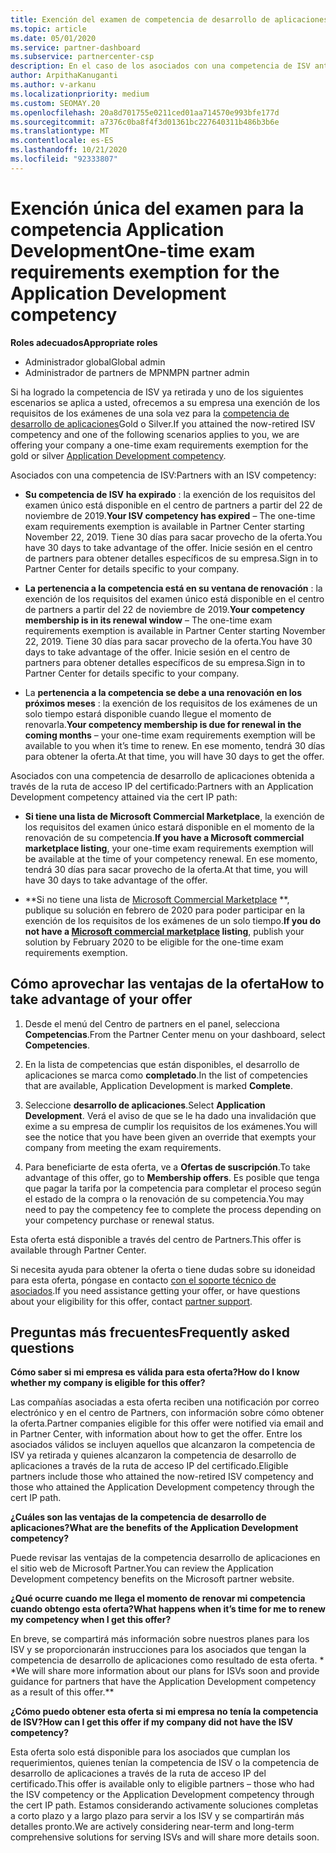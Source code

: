 ```yaml
---
title: Exención del examen de competencia de desarrollo de aplicaciones
ms.topic: article
ms.date: 05/01/2020
ms.service: partner-dashboard
ms.subservice: partnercenter-csp
description: En el caso de los asociados con una competencia de ISV anterior, obtenga información sobre cómo obtener una exención de requisitos de examen único para la competencia de desarrollo de aplicaciones.
author: ArpithaKanuganti
ms.author: v-arkanu
ms.localizationpriority: medium
ms.custom: SEOMAY.20
ms.openlocfilehash: 20a8d701755e0211ced01aa714570e993bfe177d
ms.sourcegitcommit: a7376c0ba8f4f3d01361bc227640311b486b3b6e
ms.translationtype: MT
ms.contentlocale: es-ES
ms.lasthandoff: 10/21/2020
ms.locfileid: "92333807"
---
```

# <a name="one-time-exam-requirements-exemption-for-the-application-development-competency"></a><span data-ttu-id="ee06e-103">Exención única del examen para la competencia Application Development</span><span class="sxs-lookup"><span data-stu-id="ee06e-103">One-time exam requirements exemption for the Application Development competency</span></span>

<span data-ttu-id="ee06e-104">**Roles adecuados**</span><span class="sxs-lookup"><span data-stu-id="ee06e-104">**Appropriate roles**</span></span>

- <span data-ttu-id="ee06e-105">Administrador global</span><span class="sxs-lookup"><span data-stu-id="ee06e-105">Global admin</span></span>
- <span data-ttu-id="ee06e-106">Administrador de partners de MPN</span><span class="sxs-lookup"><span data-stu-id="ee06e-106">MPN partner admin</span></span>

<span data-ttu-id="ee06e-107">Si ha logrado la competencia de ISV ya retirada y uno de los siguientes escenarios se aplica a usted, ofrecemos a su empresa una exención de los requisitos de los exámenes de una sola vez para la [competencia de desarrollo de aplicaciones](https://partner.microsoft.com/membership/application-development-competency)Gold o Silver.</span><span class="sxs-lookup"><span data-stu-id="ee06e-107">If you attained the now-retired ISV competency and one of the following scenarios applies to you, we are offering your company a one-time exam requirements exemption for the gold or silver [Application Development competency](https://partner.microsoft.com/membership/application-development-competency).</span></span> 

<span data-ttu-id="ee06e-108">Asociados con una competencia de ISV:</span><span class="sxs-lookup"><span data-stu-id="ee06e-108">Partners with an ISV competency:</span></span>

- <span data-ttu-id="ee06e-109">**Su competencia de ISV ha expirado** : la exención de los requisitos del examen único está disponible en el centro de partners a partir del 22 de noviembre de 2019.</span><span class="sxs-lookup"><span data-stu-id="ee06e-109">**Your ISV competency has expired** – The one-time exam requirements exemption is available in Partner Center starting November 22, 2019.</span></span> <span data-ttu-id="ee06e-110">Tiene 30 días para sacar provecho de la oferta.</span><span class="sxs-lookup"><span data-stu-id="ee06e-110">You have 30 days to take advantage of the offer.</span></span> <span data-ttu-id="ee06e-111">Inicie sesión en el centro de partners para obtener detalles específicos de su empresa.</span><span class="sxs-lookup"><span data-stu-id="ee06e-111">Sign in to Partner Center for details specific to your company.</span></span>

- <span data-ttu-id="ee06e-112">**La pertenencia a la competencia está en su ventana de renovación** : la exención de los requisitos del examen único está disponible en el centro de partners a partir del 22 de noviembre de 2019.</span><span class="sxs-lookup"><span data-stu-id="ee06e-112">**Your competency membership is in its renewal window** – The one-time exam requirements exemption is available in Partner Center starting November 22, 2019.</span></span> <span data-ttu-id="ee06e-113">Tiene 30 días para sacar provecho de la oferta.</span><span class="sxs-lookup"><span data-stu-id="ee06e-113">You have 30 days to take advantage of the offer.</span></span> <span data-ttu-id="ee06e-114">Inicie sesión en el centro de partners para obtener detalles específicos de su empresa.</span><span class="sxs-lookup"><span data-stu-id="ee06e-114">Sign in to Partner Center for details specific to your company.</span></span>

- <span data-ttu-id="ee06e-115">La **pertenencia a la competencia se debe a una renovación en los próximos meses** : la exención de los requisitos de los exámenes de un solo tiempo estará disponible cuando llegue el momento de renovarla.</span><span class="sxs-lookup"><span data-stu-id="ee06e-115">**Your competency membership is due for renewal in the coming months** – your one-time exam requirements exemption will be available to you when it’s time to renew.</span></span> <span data-ttu-id="ee06e-116">En ese momento, tendrá 30 días para obtener la oferta.</span><span class="sxs-lookup"><span data-stu-id="ee06e-116">At that time, you will have 30 days to get the offer.</span></span>

<span data-ttu-id="ee06e-117">Asociados con una competencia de desarrollo de aplicaciones obtenida a través de la ruta de acceso IP del certificado:</span><span class="sxs-lookup"><span data-stu-id="ee06e-117">Partners with an Application Development competency attained via the cert IP path:</span></span>

- <span data-ttu-id="ee06e-118">**Si tiene una lista de Microsoft Commercial Marketplace**, la exención de los requisitos del examen único estará disponible en el momento de la renovación de su competencia.</span><span class="sxs-lookup"><span data-stu-id="ee06e-118">**If you have a Microsoft commercial marketplace listing**, your one-time exam requirements exemption will be available at the time of your competency renewal.</span></span> <span data-ttu-id="ee06e-119">En ese momento, tendrá 30 días para sacar provecho de la oferta.</span><span class="sxs-lookup"><span data-stu-id="ee06e-119">At that time, you will have 30 days to take advantage of the offer.</span></span>

- <span data-ttu-id="ee06e-120">\*\*Si no tiene una lista de [Microsoft Commercial Marketplace](https://azure.microsoft.com/overview/commercial-marketplace/) \*\*, publique su solución en febrero de 2020 para poder participar en la exención de los requisitos de los exámenes de un solo tiempo.</span><span class="sxs-lookup"><span data-stu-id="ee06e-120">**If you do not have a [Microsoft commercial marketplace](https://azure.microsoft.com/overview/commercial-marketplace/) listing**, publish your solution by February 2020 to be eligible for the one-time exam requirements exemption.</span></span>

## <a name="how-to-take-advantage-of-your-offer"></a><span data-ttu-id="ee06e-121">Cómo aprovechar las ventajas de la oferta</span><span class="sxs-lookup"><span data-stu-id="ee06e-121">How to take advantage of your offer</span></span>

1. <span data-ttu-id="ee06e-122">Desde el menú del Centro de partners en el panel, selecciona **Competencias**.</span><span class="sxs-lookup"><span data-stu-id="ee06e-122">From the Partner Center menu on your dashboard, select **Competencies**.</span></span>
2. <span data-ttu-id="ee06e-123">En la lista de competencias que están disponibles, el desarrollo de aplicaciones se marca como **completado**.</span><span class="sxs-lookup"><span data-stu-id="ee06e-123">In the list of competencies that are available, Application Development is marked **Complete**.</span></span>

3. <span data-ttu-id="ee06e-124">Seleccione **desarrollo de aplicaciones**.</span><span class="sxs-lookup"><span data-stu-id="ee06e-124">Select **Application Development**.</span></span> <span data-ttu-id="ee06e-125">Verá el aviso de que se le ha dado una invalidación que exime a su empresa de cumplir los requisitos de los exámenes.</span><span class="sxs-lookup"><span data-stu-id="ee06e-125">You will see the notice that you have been given an override that exempts your company from meeting the exam requirements.</span></span> 

4. <span data-ttu-id="ee06e-126">Para beneficiarte de esta oferta, ve a **Ofertas de suscripción**.</span><span class="sxs-lookup"><span data-stu-id="ee06e-126">To take advantage of this offer, go to **Membership offers**.</span></span> <span data-ttu-id="ee06e-127">Es posible que tenga que pagar la tarifa por la competencia para completar el proceso según el estado de la compra o la renovación de su competencia.</span><span class="sxs-lookup"><span data-stu-id="ee06e-127">You may need to pay the competency fee to complete the process depending on your competency purchase or renewal status.</span></span> 

<span data-ttu-id="ee06e-128">Esta oferta está disponible a través del centro de Partners.</span><span class="sxs-lookup"><span data-stu-id="ee06e-128">This offer is available through Partner Center.</span></span>

<span data-ttu-id="ee06e-129">Si necesita ayuda para obtener la oferta o tiene dudas sobre su idoneidad para esta oferta, póngase en contacto [con el soporte técnico de asociados](https://partner.microsoft.com/Support).</span><span class="sxs-lookup"><span data-stu-id="ee06e-129">If you need assistance getting your offer, or have questions about your eligibility for this offer, contact [partner support](https://partner.microsoft.com/Support).</span></span> 

## <a name="frequently-asked-questions"></a><span data-ttu-id="ee06e-130">Preguntas más frecuentes</span><span class="sxs-lookup"><span data-stu-id="ee06e-130">Frequently asked questions</span></span>

<span data-ttu-id="ee06e-131">**Cómo saber si mi empresa es válida para esta oferta?**</span><span class="sxs-lookup"><span data-stu-id="ee06e-131">**How do I know whether my company is eligible for this offer?**</span></span>

<span data-ttu-id="ee06e-132">Las compañías asociadas a esta oferta reciben una notificación por correo electrónico y en el centro de Partners, con información sobre cómo obtener la oferta.</span><span class="sxs-lookup"><span data-stu-id="ee06e-132">Partner companies eligible for this offer were notified via email and in Partner Center, with information about how to get the offer.</span></span> <span data-ttu-id="ee06e-133">Entre los asociados válidos se incluyen aquellos que alcanzaron la competencia de ISV ya retirada y quienes alcanzaron la competencia de desarrollo de aplicaciones a través de la ruta de acceso IP del certificado.</span><span class="sxs-lookup"><span data-stu-id="ee06e-133">Eligible partners include those who attained the now-retired ISV competency and those who attained the Application Development competency through the cert IP path.</span></span> 

<span data-ttu-id="ee06e-134">**¿Cuáles son las ventajas de la competencia de desarrollo de aplicaciones?**</span><span class="sxs-lookup"><span data-stu-id="ee06e-134">**What are the benefits of the Application Development competency?**</span></span>

<span data-ttu-id="ee06e-135">Puede revisar las ventajas de la competencia desarrollo de aplicaciones en el sitio web de Microsoft Partner.</span><span class="sxs-lookup"><span data-stu-id="ee06e-135">You can review the Application Development competency benefits on the Microsoft partner website.</span></span> 

<span data-ttu-id="ee06e-136">**¿Qué ocurre cuando me llega el momento de renovar mi competencia cuando obtengo esta oferta?**</span><span class="sxs-lookup"><span data-stu-id="ee06e-136">**What happens when it’s time for me to renew my competency when I get this offer?**</span></span> 

<span data-ttu-id="ee06e-137">En breve, se compartirá más información sobre nuestros planes para los ISV y se proporcionarán instrucciones para los asociados que tengan la competencia de desarrollo de aplicaciones como resultado de esta oferta. \* \*</span><span class="sxs-lookup"><span data-stu-id="ee06e-137">We will share more information about our plans for ISVs soon and provide guidance for partners that have the Application Development competency as a result of this offer.\*\*</span></span>  

<span data-ttu-id="ee06e-138">**¿Cómo puedo obtener esta oferta si mi empresa no tenía la competencia de ISV?**</span><span class="sxs-lookup"><span data-stu-id="ee06e-138">**How can I get this offer if my company did not have the ISV competency?**</span></span>

<span data-ttu-id="ee06e-139">Esta oferta solo está disponible para los asociados que cumplan los requerimientos, quienes tenían la competencia de ISV o la competencia de desarrollo de aplicaciones a través de la ruta de acceso IP del certificado.</span><span class="sxs-lookup"><span data-stu-id="ee06e-139">This offer is available only to eligible partners – those who had the ISV competency or the Application Development competency through the cert IP path.</span></span> <span data-ttu-id="ee06e-140">Estamos considerando activamente soluciones completas a corto plazo y a largo plazo para servir a los ISV y se compartirán más detalles pronto.</span><span class="sxs-lookup"><span data-stu-id="ee06e-140">We are actively considering near-term and long-term comprehensive solutions for serving ISVs and will share more details soon.</span></span> 


